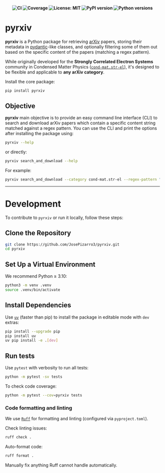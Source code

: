 <h4 align="center">

![CI](https://github.com/JosePizarro3/pyrxiv/actions/workflows/actions.yml/badge.svg)
![Coverage](https://coveralls.io/repos/github/JosePizarro3/pyrxiv/badge.svg?branch=main)
![License: MIT](https://img.shields.io/badge/license-MIT-blue.svg)
![PyPI version](https://img.shields.io/pypi/v/pyrxiv.svg)
![Python versions](https://img.shields.io/pypi/pyversions/pyrxiv.svg)

</h4>

# pyrxiv

**pyrxiv** is a Python package for retrieving [arXiv](https://arxiv.org) papers, storing their metadata in [pydantic](https://docs.pydantic.dev/latest/)-like classes, and optionally filtering some of them out based on the specific content of the papers (matching a regex pattern).

While originally developed for the **Strongly Correlated Electron Systems** community in Condensed Matter Physics ([`cond-mat.str-el`](https://arxiv.org/list/cond-mat.str-el/recent)), it's designed to be flexible and applicable to **any arXiv category**.

Install the core package:
```bash
pip install pyrxiv
```

## Objective
**pyrxiv** main objective is to provide an easy command line interface (CLI) to search and download arXiv papers which contain a specific content string matched against a regex pattern. You can use the CLI and print the options after installing the package using:
```bash
pyrxiv --help
```

or directly:
```bash
pyrxiv search_and_download --help
```

For example:
```bash
pyrxiv search_and_download --category cond-mat.str-el --regex-pattern "DMFT|Hubbard" --n-papers 5 --download-pdfs True
```

---

# Development

To contribute to `pyrxiv` or run it locally, follow these steps:


## Clone the Repository

```bash
git clone https://github.com/JosePizarro3/pyrxiv.git
cd pyrxiv
```

## Set Up a Virtual Environment

We recommend Python ≥ 3.10:
```bash
python3 -m venv .venv
source .venv/bin/activate
```

## Install Dependencies

Use [`uv`](https://docs.astral.sh/uv/) (faster than pip) to install the package in editable mode with `dev` extras:
```bash
pip install --upgrade pip
pip install uv
uv pip install -e .[dev]
```

## Run tests

Use `pytest` with verbosity to run all tests:
```bash
python -m pytest -sv tests
```


To check code coverage:
```bash
python -m pytest --cov=pyrxiv tests
```

### Code formatting and linting


We use [`Ruff`](https://docs.astral.sh/ruff/) for formatting and linting (configured via `pyproject.toml`).

Check linting issues:
```bash
ruff check .
```

Auto-format code:
```bash
ruff format .
```

Manually fix anything Ruff cannot handle automatically.
